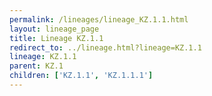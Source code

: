 ```yaml
---
permalink: /lineages/lineage_KZ.1.1.html
layout: lineage_page
title: Lineage KZ.1.1
redirect_to: ../lineage.html?lineage=KZ.1.1
lineage: KZ.1.1
parent: KZ.1
children: ['KZ.1.1', 'KZ.1.1.1']
---
```

